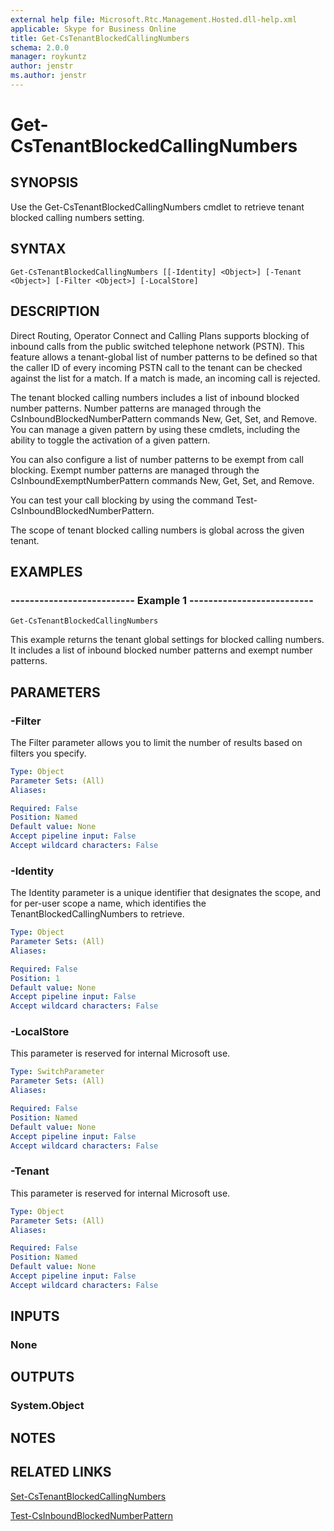 ```yaml
---
external help file: Microsoft.Rtc.Management.Hosted.dll-help.xml
applicable: Skype for Business Online
title: Get-CsTenantBlockedCallingNumbers
schema: 2.0.0
manager: roykuntz
author: jenstr
ms.author: jenstr
---
```


# Get-CsTenantBlockedCallingNumbers

## SYNOPSIS
Use the Get-CsTenantBlockedCallingNumbers cmdlet to retrieve tenant blocked calling numbers setting.

## SYNTAX

```
Get-CsTenantBlockedCallingNumbers [[-Identity] <Object>] [-Tenant <Object>] [-Filter <Object>] [-LocalStore]
```

## DESCRIPTION
Direct Routing, Operator Connect and Calling Plans supports blocking of inbound calls from the public switched telephone network (PSTN). This feature allows a tenant-global list of number patterns to be defined so that the caller ID of every incoming PSTN call to the tenant can be checked against the list for a match. If a match is made, an incoming call is rejected.

The tenant blocked calling numbers includes a list of inbound blocked number patterns. Number patterns are managed through the CsInboundBlockedNumberPattern commands New, Get, Set, and Remove. You can manage a given pattern by using these cmdlets, including the ability to toggle the activation of a given pattern. 

You can also configure a list of number patterns to be exempt from call blocking. Exempt number patterns are managed through the CsInboundExemptNumberPattern commands New, Get, Set, and Remove.

You can test your call blocking by using the command Test-CsInboundBlockedNumberPattern.

The scope of tenant blocked calling numbers is global across the given tenant.

## EXAMPLES

### -------------------------- Example 1 --------------------------
```
Get-CsTenantBlockedCallingNumbers
```

This example returns the tenant global settings for blocked calling numbers. It includes a list of inbound blocked number patterns and exempt number patterns.

## PARAMETERS

### -Filter
The Filter parameter allows you to limit the number of results based on filters you specify.

```yaml
Type: Object
Parameter Sets: (All)
Aliases:

Required: False
Position: Named
Default value: None
Accept pipeline input: False
Accept wildcard characters: False
```

### -Identity
The Identity parameter is a unique identifier that designates the scope, and for per-user scope a name, which identifies the TenantBlockedCallingNumbers to retrieve.

```yaml
Type: Object
Parameter Sets: (All)
Aliases:

Required: False
Position: 1
Default value: None
Accept pipeline input: False
Accept wildcard characters: False
```

### -LocalStore
This parameter is reserved for internal Microsoft use.

```yaml
Type: SwitchParameter
Parameter Sets: (All)
Aliases:

Required: False
Position: Named
Default value: None
Accept pipeline input: False
Accept wildcard characters: False
```

### -Tenant
This parameter is reserved for internal Microsoft use.

```yaml
Type: Object
Parameter Sets: (All)
Aliases:

Required: False
Position: Named
Default value: None
Accept pipeline input: False
Accept wildcard characters: False
```

## INPUTS

### None

## OUTPUTS

### System.Object
## NOTES

## RELATED LINKS
[Set-CsTenantBlockedCallingNumbers](Set-CsTenantBlockedCallingNumbers.md)

[Test-CsInboundBlockedNumberPattern](Test-CsInboundlockedNumberPattern.md)
